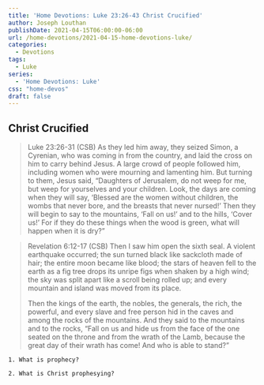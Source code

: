 ```yaml
---
title: 'Home Devotions: Luke 23:26-43 Christ Crucified'
author: Joseph Louthan
publishDate: 2021-04-15T06:00:00-06:00
url: /home-devotions/2021-04-15-home-devotions-luke/
categories:
  - Devotions
tags:
  - Luke
series:
  - 'Home Devotions: Luke'
css: "home-devos"
draft: false
---
```

## Christ Crucified

>Luke 23:26-31 (CSB) As they led him away, they seized Simon, a Cyrenian, who was coming in from the country, and laid the cross on him to carry behind Jesus. A large crowd of people followed him, including women who were mourning and lamenting him. But turning to them, Jesus said, “Daughters of Jerusalem, do not weep for me, but weep for yourselves and your children. Look, the days are coming when they will say, ‘Blessed are the women without children, the wombs that never bore, and the breasts that never nursed!’ Then they will begin to say to the mountains, ‘Fall on us!’ and to the hills, ‘Cover us!’ For if they do these things when the wood is green, what will happen when it is dry?”

>Revelation 6:12-17 (CSB) Then I saw him open the sixth seal. A violent earthquake occurred; the sun turned black like sackcloth made of hair; the entire moon became like blood; the stars of heaven fell to the earth as a fig tree drops its unripe figs when shaken by a high wind; the sky was split apart like a scroll being rolled up; and every mountain and island was moved from its place.
>
>Then the kings of the earth, the nobles, the generals, the rich, the powerful, and every slave and free person hid in the caves and among the rocks of the mountains. And they said to the mountains and to the rocks, “Fall on us and hide us from the face of the one seated on the throne and from the wrath of the Lamb, because the great day of their wrath has come! And who is able to stand?”

```text
1. What is prophecy?

2. What is Christ prophesying?
```
